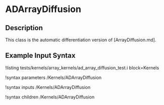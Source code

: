 # ADArrayDiffusion

## Description

This class is the automatic differentiation version of [ArrayDiffusion.md].

## Example Input Syntax

!listing tests/kernels/array_kernels/ad_array_diffusion_test.i block=Kernels

!syntax parameters /Kernels/ADArrayDiffusion

!syntax inputs /Kernels/ADArrayDiffusion

!syntax children /Kernels/ADArrayDiffusion
